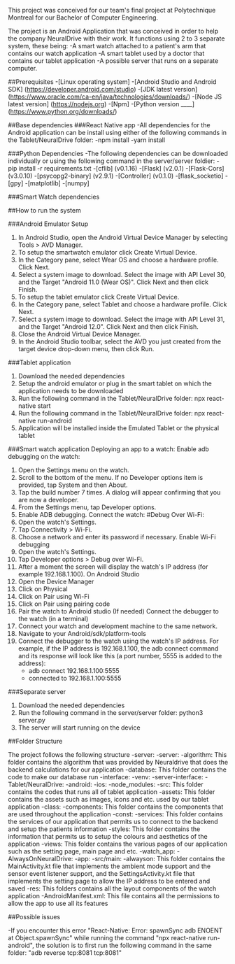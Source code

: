 This project was conceived for our team's final project at Polytechnique Montreal for our Bachelor of Computer Engineering.

The project is an Android Application that was conceived in order to help the company NeuralDrive with their work. It functions using 2 to 3 separate system, these being: 
-A smart watch attached to a patient's arm that contains our watch application
-A smart tablet used by a doctor that contains our tablet application
-A possible server that runs on a separate computer.

##Prerequisites
-[Linux operating system]
-[Android Studio and Android SDK] (https://developer.android.com/studio)
-[JDK latest version] (https://www.oracle.com/ca-en/java/technologies/downloads/)
-[Node JS latest version] (https://nodejs.org)
-[Npm]
-[Python version ____] (https://www.python.org/downloads/)
<!-- -[Insert here for watch app]
-[Insert here for watch app] -->

##Base dependencies
###React Native app
-All dependencies for the Android application can be install using either of the following commands in the Tablet/NeuralDrive folder:
    -npm install
    -yarn install

###Python Dependencies
-The following dependencies can be downloaded individually or using the following command in the server/server foldier:
    -pip install -r requirements.txt
-[cflib] (v0.1.16)
-[Flask] (v2.0.1)
-[Flask-Cors] (v3.0.10)
-[psycopg2-binary] (v2.9.1)
-[Controller] (v0.1.0)
-[flask_socketio]
-[gpy]
-[matplotlib]
-[numpy]

###Smart Watch dependencies


##How to run the system

###Android Emulator Setup
1. In Android Studio, open the Android Virtual Device Manager by selecting Tools > AVD Manager.
2. To setup the smartwatch emulator click Create Virtual Device.
3. In the Category pane, select Wear OS and choose a hardware profile. Click Next.
4. Select a system image to download. Select the image with API Level 30, and the Target "Android 11.0 (Wear OS)". Click Next and then click Finish.
5. To setup the tablet emulator click Create Virtual Device.
6. In the Category pane, select Tablet and choose a hardware profile. Click Next.
7. Select a system image to download. Select the image with API Level 31, and the Target "Android 12.0". Click Next and then click Finish.
8. Close the Android Virtual Device Manager.
9. In the Android Studio toolbar, select the AVD you just created from the target device drop-down menu, then click Run.

###Tablet application
1. Download the needed dependencies
2. Setup the android emulator or plug in the smart tablet on which the application needs to be downloaded
3. Run the following command in the Tablet/NeuralDrive folder: npx react-native start
4. Run the following command in the Tablet/NeuralDrive folder: npx react-native run-android
5. Application will be installed inside the Emulated Tablet or the physical tablet

###Smart watch application
Deploying an app to a watch:
Enable adb debugging on the watch:
1. Open the Settings menu on the watch.
2. Scroll to the bottom of the menu. If no Developer options item is provided, tap System and then About.
3. Tap the build number 7 times. A dialog will appear confirming that you are now a developer.
4. From the Settings menu, tap Developer options.
5. Enable ADB debugging.
Connect the watch:
#Debug Over Wi-Fi:
1. Open the watch's Settings.
2. Tap Connectivity > Wi-Fi.
3. Choose a network and enter its password if necessary.
Enable Wi-Fi debugging
4. Open the watch's Settings.
5. Tap Developer options > Debug over Wi-Fi.
6. After a moment the screen will display the watch's IP address (for example 192.168.1.100). 
On Android Studio
7. Open the Device Manager
8. Click on Physical
9. Click on Pair using Wi-Fi
10. Click on Pair using pairing code
11. Pair the watch to Android studio
(If needed) Connect the debugger to the watch (in a terminal)
7. Connect your watch and development machine to the same network.
8. Navigate to your Android/sdk/platform-tools
9. Connect the debugger to the watch using the watch's IP address. For example, if the IP address is 192.168.1.100, the adb connect command and its response will look like this (a port number, 5555 is added to the address):
    - adb connect 192.168.1.100:5555
    - connected to 192.168.1.100:5555

###Separate server
1. Download the needed dependencies
2. Run the following command in the server/server folder: python3 server.py
3. The server will start running on the device


##Folder Structure

The project follows the following structure
-server:
    -server:
        -algorithm: This folder contains the algorithm that was provided by Neuraldrive that does the backend calculations for our application
        -database: This folder contains the code to make our database run
        -interface:
        -venv:
    -server-interface:
-Tablet/NeuralDrive:
    -android:
    -ios:
    -node_modules:
    -src: This folder contains the codes that runs all of tablet application
        -assets: This folder contains the assets such as images, icons and etc. used by our tablet application
        -class: 
        -components: This folder contains the components that are used throughout the application
        -const:
        -services: This folder contains the services of our application that permits us to connect to the backend and setup the patients information
        -styles: This folder contains the information that permits us to setup the colours and aesthetics of the application
        -views: This folder contains the various pages of our application such as the setting page, main page and etc.
-watch_app:
    -AlwaysOnNeuralDrive:
        -app:
            -src/main:
                -alwayson: This folder contains the MainActivity.kt file that implements the ambient mode support and the sensor event listener support, and the SettingsActivity.kt file that implements the setting page to allow the IP address to be entered and saved
                -res: This folders contains all the layout components of the watch application
                -AndroidManifest.xml: This file contains all the permissions to allow the app to use all its features




##Possible issues

-If you encounter this error "React-Native: Error: spawnSync adb ENOENT at Object.spawnSync" while running the command "npx react-native run-android", the solution is to first run the following command in the same folder: "adb reverse tcp:8081 tcp:8081"